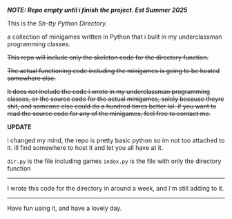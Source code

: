 ***NOTE: Repo empty until i finish the project. Est Summer 2025***

This is the *Sh-tty Python Directory.*

a collection of minigames written in Python that i built in my underclassman programming classes.

<strike>This repo will include only the skeleton code for the directory function. 

The actual functioning code including the minigames is going to be hosted somewhere else.

It does not include the code i wrote in my underclassman programming classes, or the source code for the actual minigames, solely because theyre shit, and someone else could do a hundred times better lol. if you want to read the source code for any of the minigames, feel free to contact me.</strike>

**UPDATE**

i changed my mind, the repo is pretty basic python so im not too attached to it. ill find somewhere to host it and let you all have at it.

```dir.py``` is the file including games
```index.py``` is the file with only the directory function

----

I wrote this code for the directory in around a week, and i'm still adding to it. 

----

Have fun using it, and have a lovely day.
